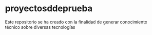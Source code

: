 # proyectosddeprueba
Este repositorio se ha creado con la finalidad de generar conocimiento técnico sobre diversas tecnologías

